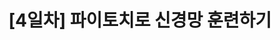 ---
title: "[4일차] 파이토치로 신경망 훈련하기"
last_modified_at: 2022-07-20
categories:
  - deeplearning
tags:
  - keras
  - nbytes
---